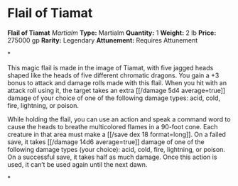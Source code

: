 # Flail of Tiamat

**Flail of Tiamat**
_Martialm_
**Type:** Martialm
**Quantity:** 1
**Weight:** 2 lb
**Price:** 275000 gp
**Rarity:** Legendary
**Attunement:** Requires Attunement

*<p>This magic flail is made in the image of Tiamat, with five jagged heads shaped like the heads of five different chromatic dragons. You gain a +3 bonus to attack and damage rolls made with this flail. When you hit with an attack roll using it, the target takes an extra  [[/damage 5d4 average=true]] damage of your choice of one of the following damage types: acid, cold, fire, lightning, or poison.

While holding the flail, you can use an action and speak a command word to cause the heads to breathe multicolored flames in a 90-foot cone. Each creature in that area must make a [[/save dex 18 format=long]]. On a failed save, it takes  [[/damage 14d6 average=true]] damage of one of the following damage types (your choice): acid, cold, fire, lightning, or poison. On a successful save, it takes half as much damage. Once this action is used, it can’t be used again until the next dawn.</p>*